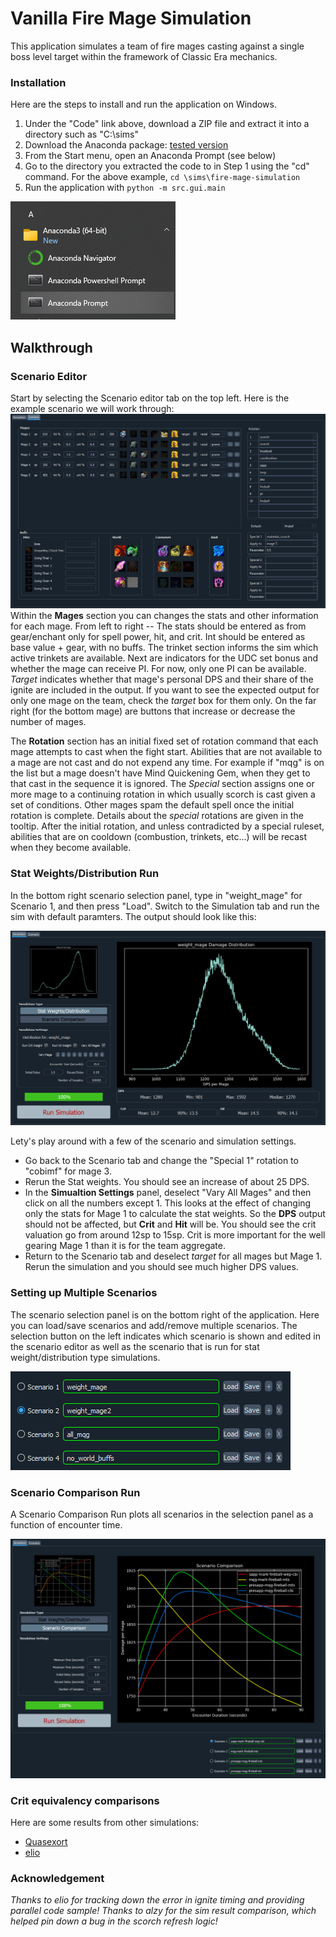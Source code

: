 # Vanilla Fire Mage Simulation

This application simulates a team of fire mages casting against a single boss level target within the framework of Classic Era mechanics.

### Installation

Here are the steps to install and run the application on Windows.
1. Under the "Code" link above, download a ZIP file and extract it into a directory such as "C:\sims\"
2. Download the Anaconda package: [tested version](https://repo.anaconda.com/archive/Anaconda3-2023.07-2-Windows-x86_64.exe)
3. From the Start menu, open an Anaconda Prompt (see below)
4. Go to the directory you extracted the code to in Step 1 using the "cd" command.  For the above example, ```cd \sims\fire-mage-simulation```
5. Run the application with ```python -m src.gui.main```
  
![](./data/pictures/anaconda_prompt.png)

## Walkthrough
### Scenario Editor
Start by selecting the Scenario editor tab on the top left.  Here is the example scenario we will work through:
![](./data/pictures/scenario_editor.png)
Within the **Mages** section you can changes the stats and other information for each mage.  From left to right -- The stats should be entered as from gear/enchant only for spell power, hit, and crit.  Int should be entered as base value + gear, with no buffs.  The trinket section informs the sim which active trinkets are available.  Next are indicators for the UDC set bonus and whether the mage can receive PI.  For now, only one PI can be available.  *Target* indicates whether that mage's personal DPS and their share of the ignite are included in the output.  If you want to see the expected output for only one mage on the team, check the *target* box for them only.  On the far right (for the bottom mage) are buttons that increase or decrease the number of mages.

The **Rotation** section has an initial fixed set of rotation command that each mage attempts to cast when the fight start.  Abilities that are not available to a mage are not cast and do not expend any time.  For example if "mqg" is on the list but a mage doesn't have Mind Quickening Gem, when they get to that cast in the sequence it is ignored.  The *Special* section assigns one or more mage to a continuing rotation in which usually scorch is cast given a set of conditions.  Other mages spam the default spell once the initial rotation is complete.  Details about the *special* rotations are given in the tooltip.  After the initial rotation, and unless contradicted by a special ruleset, abilities that are on cooldown (combustion, trinkets, etc...) will be recast when they become available.

### Stat Weights/Distribution Run
In the bottom right scenario selection panel, type in "weight_mage" for Scenario 1, and then press "Load".  Switch to the Simulation tab and run the sim with default paramters.  The output should look like this:

![](./data/pictures/stats_distribution.png)

Lety's play around with a few of the scenario and simulation settings.
* Go back to the Scenario tab and change the "Special 1" rotation to "cobimf" for mage 3.
* Rerun the Stat weights.  You should see an increase of about 25 DPS.
* In the **Simualtion Settings** panel, deselect "Vary All Mages" and then click on all the numbers except 1.  This looks at the effect of changing only the stats for Mage 1 to calculate the stat weights.  So the **DPS** output should not be affected, but **Crit** and **Hit** will be.  You should see the crit valuation go from around 12sp to 15sp.  Crit is more important for the well gearing Mage 1 than it is for the team aggregate.
* Return to the Scenario tab and deselect *target* for all mages but Mage 1.  Rerun the simulation and you should see much higher DPS values.

### Setting up Multiple Scenarios
The scenario selection panel is on the bottom right of the application.  Here you can load/save scenarios and add/remove multiple scenarios.  The selection button on the left indicates which scenario is shown and edited in the scenario editor as well as the scenario that is run for stat weight/distribution type simulations.

![](./data/pictures/scenario_selection.png)

### Scenario Comparison Run
A Scenario Comparison Run plots all scenarios in the selection panel as a function of encounter time.

![](./data/pictures/scenario_comparison.png)

### Crit equivalency comparisons
Here are some results from other simulations:
* [Quasexort](https://docs.google.com/spreadsheets/d/1dqFuQeNVa403ulrmuW_8Ww-5UszOde0RPMBe2g7t1g4)
* [elio](https://github.com/ignitelio/ignite/blob/master/magus2.ipynb)

### Acknowledgement
*Thanks to elio for tracking down the error in ignite timing and providing parallel code sample!*
*Thanks to alzy for the sim result comparison, which helped pin down a bug in the scorch refresh logic!*

